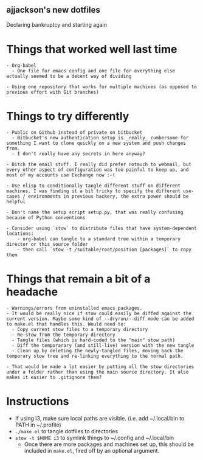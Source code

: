 ajjackson's new dotfiles
------------------------

Declaring bankruptcy and starting again

Things that worked well last time
=================================

    - Org-babel
      - One file for emacs config and one file for everything else actually seemed to be a decent way of dividing

    - Using one repository that works for multiple machines (as opposed to previous effort with Git branches)

Things to try differently
=========================

    - Public on Github instead of private on bitbucket
      - Bitbucket's new authentication setup is _really_ cumbersome for something I want to clone quickly on a new system and push changes from.
      - I don't really have any secrets in here anyway?

    - Ditch the email stuff. I really did prefer notmuch to webmail, but every other aspect of configuration was too painful to keep up, and most of my accounts use Exchange now :-(

    - Use elisp to conditionally tangle different stuff on different machines. I was finding it a bit tricky to specify the different use-cases / environments in previous hackery, the extra power should be helpful

    - Don't name the setup script setup.py, that was really confusing because of Python conventions

    - Consider using `stow` to distribute files that have system-dependent locations:
        - org-babel can tangle to a standard tree within a temporary director or this source folder
        - then call `stow -t /suitable/root/position [packages]` to copy them

Things that remain a bit of a headache
======================================

    - Warnings/errors from uninstalled emacs packages.
    - It would be really nice if stow could easily be diffed against the current version. Maybe some kind of --dryrun/--diff mode can be added to make.el that handles this. Would need to:
      - Copy current stow files to a temporary directory
      - Re-stow from the temporary directory
      - Tangle files (which is hard-coded to the "main" stow path)
      - Diff the temporarary (and still-live) version with the new tangle
      - Clean up by deleting the newly-tangled files, moving back the temporary stow tree and re-linking everything to the normal path.

    - That would be made a lot easier by putting all the stow directories under a folder rather than using the main source directory. It also makes it easier to .gitignore them?


Instructions
============

- If using i3, make sure local paths are visible. (i.e. add ~/.local/bin to PATH in ~/.profile)
- `./make.el` to tangle dotfiles to directories
- `stow -t $HOME i3` to symlink things to ~/.config and ~/.local/bin
  - Once there are more packages and machines set up, this should be
    included in `make.el`, fired off by an optional argument.
